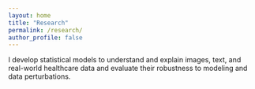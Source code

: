 ```yaml
---
layout: home
title: "Research"
permalink: /research/
author_profile: false
---
```


I develop statistical models to understand and explain images, text, and real-world healthcare data and evaluate their robustness to modeling and data perturbations.
